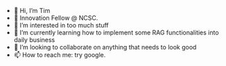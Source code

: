 - 👋 Hi, I’m Tim
- 🏢 Innovation Fellow @ NCSC.
- 👀 I’m interested in too much stuff
- 🌱 I’m currently learning how to implement some RAG functionalities into daily business
- 💞️ I’m looking to collaborate on anything that needs to look good 
- 📫 How to reach me: try google. 

<!---
SubCee/SubCee is a ✨ special ✨ repository because its `README.md` (this file) appears on your GitHub profile.
You can click the Preview link to take a look at your changes.
--->

